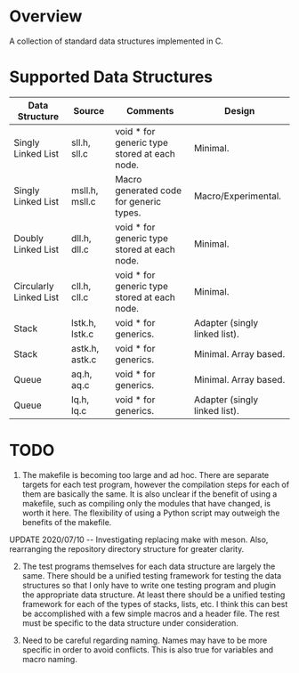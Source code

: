 # Overview

A collection of standard data structures implemented in C.

# Supported Data Structures

Data Structure | Source | Comments | Design
---------------|--------|----------|---------
Singly Linked List | sll.h, sll.c  | void * for generic type stored at each node. | Minimal.
Singly Linked List | msll.h, msll.c | Macro generated code for generic types.     | Macro/Experimental.
Doubly Linked List | dll.h, dll.c  | void * for generic type stored at each node. | Minimal.
Circularly Linked List | cll.h, cll.c | void * for generic type stored at each node. | Minimal.
Stack | lstk.h, lstk.c | void * for generics. | Adapter (singly linked list).
Stack | astk.h, astk.c | void * for generics. | Minimal. Array based.
Queue | aq.h, aq.c     | void * for generics. | Minimal. Array based.
Queue | lq.h, lq.c     | void * for generics. | Adapter (singly linked list).

# TODO

1. The makefile is becoming too large and ad hoc. There are separate targets
for each test program, however the compilation steps for each of them
are basically the same. It is also unclear if the benefit of using a makefile,
such as compiling only the modules that have changed, is worth it here.
The flexibility of using a Python script may outweigh the benefits of the makefile.

UPDATE 2020/07/10 -- Investigating replacing make with meson. Also, rearranging the 
repository directory structure for greater clarity. 

2. The test programs themselves for each data structure are largely the
same. There should be a unified testing framework for testing the data
structures so that I only have to write one testing program and plugin
the appropriate data structure. At least there should be a unified testing
framework for each of the types of stacks, lists, etc. I think this can best
be accomplished with a few simple macros and a header file. The rest must be
specific to the data structure under consideration.

3. Need to be careful regarding naming. Names may have to be more specific
in order to avoid conflicts. This is also true for variables and macro
naming.
